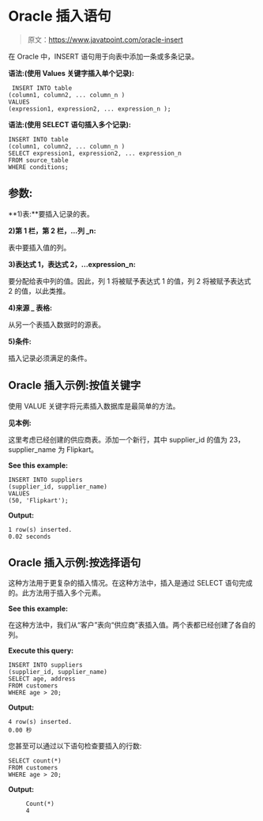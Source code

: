 # Oracle 插入语句

> 原文：<https://www.javatpoint.com/oracle-insert>

在 Oracle 中，INSERT 语句用于向表中添加一条或多条记录。

**语法:(使用 Values 关键字插入单个记录):**

```
 INSERT INTO table
(column1, column2, ... column_n )
VALUES
(expression1, expression2, ... expression_n ); 

```

**语法:(使用 SELECT 语句插入多个记录):**

```
INSERT INTO table
(column1, column2, ... column_n )
SELECT expression1, expression2, ... expression_n
FROM source_table
WHERE conditions; 

```

## 参数:

**1)表:**要插入记录的表。

**2)第 1 栏，第 2 栏，...列 _n:**

表中要插入值的列。

**3)表达式 1，表达式 2，...expression_n:**

要分配给表中列的值。因此，列 1 将被赋予表达式 1 的值，列 2 将被赋予表达式 2 的值，以此类推。

**4)来源 _ 表格:**

从另一个表插入数据时的源表。

**5)条件:**

插入记录必须满足的条件。

## Oracle 插入示例:按值关键字

使用 VALUE 关键字将元素插入数据库是最简单的方法。

**见本例:**

这里考虑已经创建的供应商表。添加一个新行，其中 supplier_id 的值为 23，supplier_name 为 Flipkart。

**See this example:**

```
INSERT INTO suppliers
(supplier_id, supplier_name)
VALUES
(50, 'Flipkart');

```

**Output:**

```
1 row(s) inserted.
0.02 seconds

```

## Oracle 插入示例:按选择语句

这种方法用于更复杂的插入情况。在这种方法中，插入是通过 SELECT 语句完成的。此方法用于插入多个元素。

**See this example:**

在这种方法中，我们从“客户”表向“供应商”表插入值。两个表都已经创建了各自的列。

**Execute this query:**

```
INSERT INTO suppliers
(supplier_id, supplier_name)
SELECT age, address
FROM customers
WHERE age > 20;

```

**Output:**

```
4 row(s) inserted.
0.00 秒
```

您甚至可以通过以下语句检查要插入的行数:

```
SELECT count(*)
FROM customers
WHERE age > 20;

```

**Output:**

```
     Count(*)
     4

```
